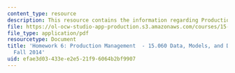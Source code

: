 ```yaml
---
content_type: resource
description: This resource contains the information regarding Production Management.
file: https://ol-ocw-studio-app-production.s3.amazonaws.com/courses/15-060-data-models-and-decisions-fall-2014/efae3d03433ee2e521f96064b2bf9907_MIT15_060F14_HW6-F14.pdf
file_type: application/pdf
resourcetype: Document
title: 'Homework 6: Production Management  - 15.060 Data, Models, and Decisions -
  Fall 2014'
uid: efae3d03-433e-e2e5-21f9-6064b2bf9907
---
```

